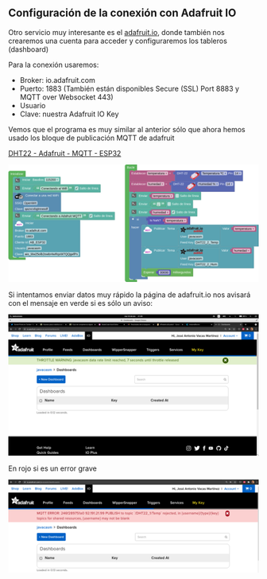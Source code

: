 ## Configuración de la conexión con Adafruit IO

Otro servicio muy interesante es el [adafruit.io](adafruit.io), donde también nos crearemos una cuenta para acceder y configuraremos los tableros (dashboard)

Para la conexión usaremos:

* Broker: io.adafruit.com
* Puerto: 1883 (También están disponibles Secure (SSL) Port	8883 y MQTT over Websocket	443)
* Usuario
* Clave: nuestra Adafruit IO Key

Vemos que el programa es muy similar al anterior sólo que ahora hemos usado los bloque de publicación MQTT de adafruit

[DHT22 - Adafruit - MQTT - ESP32](http://www.arduinoblocks.com/web/project/609089)

![](./images/programa_mqtt_adafruit.png)


Si intentamos enviar datos muy rápido la página de adafruit.io nos avisará con el mensaje en verde si es sólo un aviso:

![](./images/adafruitIO_LimitExceed.png)

En rojo si es un error grave


![](./images/adafruitIO_feedError.png)

